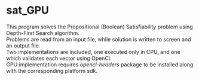# sat_GPU
This program solves the Propositional (Boolean) Satisfiability problem using Depth-First Search algorithm.
<br>
Problems are read from an input file, while solution is written to screen and an output file.
<br>
Two implementations are included, one executed only in CPU, and one which validates each vector using OpenCl.
<br>
GPU implementation requires *opencl-headers* package to be installed along with the corresponding platform sdk.
